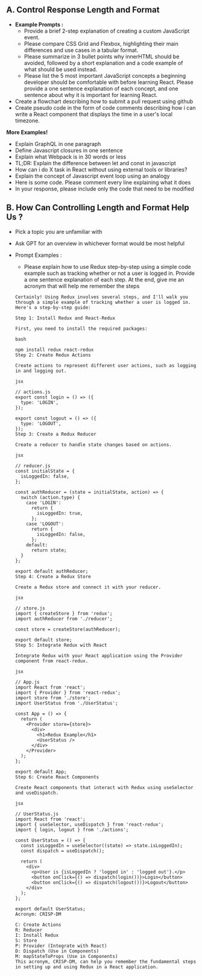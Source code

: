 ## A. Control Response Length and Format

- **Example Prompts :**
  - Provide a brief 2-step explanation of creating a custom JavaScript event.
  - Please compare CSS Grid and Flexbox, highlighting their main differences and use cases in a tabular format.
  - Please summarize in 3 bullet points why innerHTML should be avoided, followed by a short explanation and a code example of what should be used instead.
  - Please list the 5 most important JavaScript concepts a beginning developer should be comfortable with before learning React. Please provide a one sentence explanation of each concept, and one sentence about why it is important for learning React.
- Create a flowchart describing how to submit a pull request using github
- Create pseudo code in the form of code comments describing how i can write a React component that displays the time in a user's local timezone.

**More Examples!**

- Explain GraphQL in one paragraph
- Define Javascript closures in one sentence
- Explain what Webpack is in 30 words or less
- TL;DR: Explain the difference between let and const in javascript
- How can i do X task in React without using external tools or libraries?
- Explain the concept of Javascript event loop using an analogy
- Here is some code. Please comment every line explaining what it does
- In your response, please include only the code that need to be modified

## B. How Can Controlling Length and Format Help Us ?

- Pick a topic you are unfamiliar with
- Ask GPT for an overview in whichever format would be most helpful
- Prompt Examples :

  - Please explain how to use Redux step-by-step using a simple code example such as tracking whether or not a user is logged in. Provide a one sentence explanation of each step. At the end, give me an acronym that will help me remember the steps

  ```
  Certainly! Using Redux involves several steps, and I'll walk you through a simple example of tracking whether a user is logged in. Here's a step-by-step guide:

  Step 1: Install Redux and React-Redux

  First, you need to install the required packages:

  bash

  npm install redux react-redux
  Step 2: Create Redux Actions

  Create actions to represent different user actions, such as logging in and logging out.

  jsx

  // actions.js
  export const login = () => ({
    type: 'LOGIN',
  });

  export const logout = () => ({
    type: 'LOGOUT',
  });
  Step 3: Create a Redux Reducer

  Create a reducer to handle state changes based on actions.

  jsx

  // reducer.js
  const initialState = {
    isLoggedIn: false,
  };

  const authReducer = (state = initialState, action) => {
    switch (action.type) {
      case 'LOGIN':
        return {
          isLoggedIn: true,
        };
      case 'LOGOUT':
        return {
          isLoggedIn: false,
        };
      default:
        return state;
    }
  };

  export default authReducer;
  Step 4: Create a Redux Store

  Create a Redux store and connect it with your reducer.

  jsx

  // store.js
  import { createStore } from 'redux';
  import authReducer from './reducer';

  const store = createStore(authReducer);

  export default store;
  Step 5: Integrate Redux with React

  Integrate Redux with your React application using the Provider component from react-redux.

  jsx

  // App.js
  import React from 'react';
  import { Provider } from 'react-redux';
  import store from './store';
  import UserStatus from './UserStatus';

  const App = () => {
    return (
      <Provider store={store}>
        <div>
          <h1>Redux Example</h1>
          <UserStatus />
        </div>
      </Provider>
    );
  };

  export default App;
  Step 6: Create React Components

  Create React components that interact with Redux using useSelector and useDispatch.

  jsx

  // UserStatus.js
  import React from 'react';
  import { useSelector, useDispatch } from 'react-redux';
  import { login, logout } from './actions';

  const UserStatus = () => {
    const isLoggedIn = useSelector((state) => state.isLoggedIn);
    const dispatch = useDispatch();

    return (
      <div>
        <p>User is {isLoggedIn ? 'logged in' : 'logged out'}.</p>
        <button onClick={() => dispatch(login())}>Login</button>
        <button onClick={() => dispatch(logout())}>Logout</button>
      </div>
    );
  };

  export default UserStatus;
  Acronym: CRISP-DM

  C: Create Actions
  R: Reducer
  I: Install Redux
  S: Store
  P: Provider (Integrate with React)
  D: Dispatch (Use in Components)
  M: mapStateToProps (Use in Components)
  This acronym, CRISP-DM, can help you remember the fundamental steps in setting up and using Redux in a React application.
  ```
